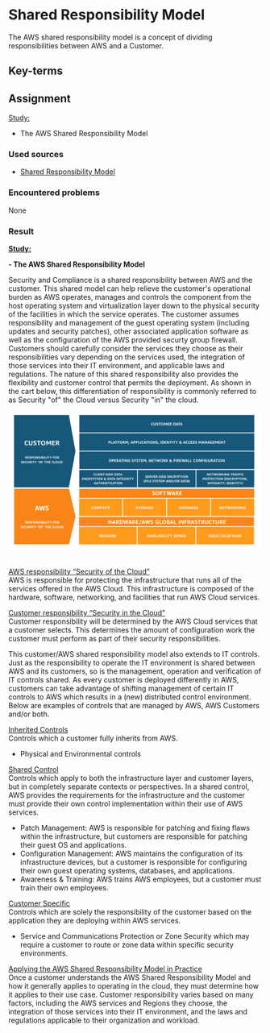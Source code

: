 # Shared Responsibility Model
The AWS shared responsibility model is a concept of dividing responsibilities between AWS and a Customer.

## Key-terms

## Assignment

<ins>Study:</ins>
- The AWS Shared Responsibility Model

### Used sources
- [Shared Responsibility Model](https://aws.amazon.com/compliance/shared-responsibility-model/)

### Encountered problems
None

### Result

**<ins>Study:</ins>**

**- The AWS Shared Responsibility Model**

Security and Compliance is a shared responsibility between AWS and the customer. This shared model can help relieve the customer's operational burden as AWS operates, manages and controls the component from the host operating system and virtualization layer down to the physical security of the facilities in which the service operates. The customer assumes responsibility and management of the guest operating system (including updates and security patches), other associated application software as well as the configuration of the AWS provided securty group firewall. Customers should carefully consider the services they choose as their responsibilities vary depending on the services used, the integration of those services into their IT environment, and applicable laws and regulations. The nature of this shared responsibility also provides the flexibility and customer control that permits the deployment. As shown in the cart below, this differentiation of responsibility is commonly referred to as Security "of" the Cloud versus Security "in" the cloud.

![shared responsibility model](/04_AWS_1/images/09_srm1.jpg)<br><br>

<ins>AWS responsibility “Security of the Cloud”</ins>  
AWS is responsible for protecting the infrastructure that runs all of the services offered in the AWS Cloud. This infrastructure is composed of the hardware, software, networking, and facilities that run AWS Cloud services.

<ins>Customer responsibility “Security in the Cloud”</ins>  
Customer responsibility will be determined by the AWS Cloud services that a customer selects. This determines the amount of configuration work the customer must perform as part of their security responsibilities.

This customer/AWS shared responsibility model also extends to IT controls. Just as the responsibility to operate the IT environment is shared between AWS and its customers, so is the management, operation and verification of IT controls shared. As every customer is deployed differently in AWS, customers can take advantage of shifting management of certain IT controls to AWS which results in a (new) distributed control environment. Below are examples of controls that are managed by AWS, AWS Customers and/or both.

<ins>Inherited Controls</ins>  
Controls which a customer fully inherits from AWS.
- Physical and Environmental controls

<ins>Shared Control</ins>  
Controls which apply to both the infrastructure layer and customer layers, but in completely separate contexts or perspectives. In a shared control, AWS provides the requirements for the infrastructure and the customer must provide their own control implementation within their use of AWS services.
- Patch Management: AWS is responsible for patching and fixing flaws within the infrastructure, but customers are responsible for patching their guest OS and applications.
- Configuration Management: AWS maintains the configuration of its infrastructure devices, but a customer is responsible for configuring their own guest operating systems, databases, and applications.
- Awareness & Training: AWS trains AWS employees, but a customer must train their own employees.

<ins>Customer Specific</ins>  
Controls which are solely the responsibility of the customer based on the application they are deploying within AWS services.
- Service and Communications Protection or Zone Security which may require a customer to route or zone data within specific security environments.

<ins>Applying the AWS Shared Responsibility Model in Practice</ins>  
Once a customer understands the AWS Shared Responsibility Model and how it generally applies to operating in the cloud, they must determine how it applies to their use case. Customer responsibility varies based on many factors, including the AWS services and Regions they choose, the integration of those services into their IT environment, and the laws and regulations applicable to their organization and workload.